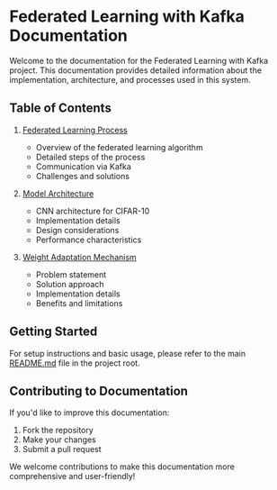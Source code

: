 # Federated Learning with Kafka Documentation

Welcome to the documentation for the Federated Learning with Kafka project. This documentation provides detailed information about the implementation, architecture, and processes used in this system.

## Table of Contents

1. [Federated Learning Process](federated_learning_process.md)
   - Overview of the federated learning algorithm
   - Detailed steps of the process
   - Communication via Kafka
   - Challenges and solutions

2. [Model Architecture](model_architecture.md)
   - CNN architecture for CIFAR-10
   - Implementation details
   - Design considerations
   - Performance characteristics

3. [Weight Adaptation Mechanism](weight_adaptation.md)
   - Problem statement
   - Solution approach
   - Implementation details
   - Benefits and limitations

## Getting Started

For setup instructions and basic usage, please refer to the main [README.md](../README.md) file in the project root.

## Contributing to Documentation

If you'd like to improve this documentation:

1. Fork the repository
2. Make your changes
3. Submit a pull request

We welcome contributions to make this documentation more comprehensive and user-friendly!
